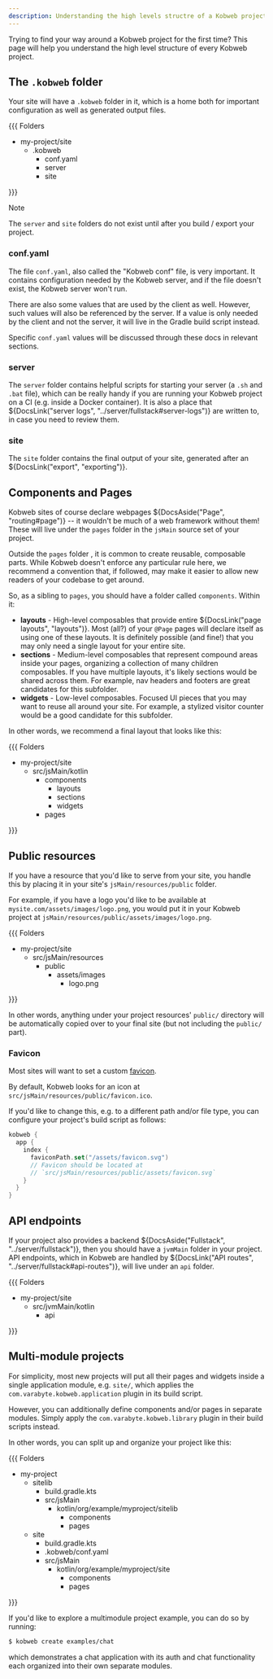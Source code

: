 ```yaml
---
description: Understanding the high levels structre of a Kobweb project.
---
```


Trying to find your way around a Kobweb project for the first time? This page will help you understand the high level
structure of every Kobweb project.

## The `.kobweb` folder

Your site will have a `.kobweb` folder in it, which is a home both for important configuration as well as generated
output files.

{{{ Folders

* my-project/site
  * .kobweb
    * conf.yaml
    * server
    * site

}}}

> [!NOTE]
> The `server` and `site` folders do not exist until after you build / export your project.

### conf.yaml

The file `conf.yaml`, also called the "Kobweb conf" file, is very important. It contains configuration needed by the
Kobweb server, and if the file doesn't exist, the Kobweb server won't run.

There are also some values that are used by the client as well. However, such values will also be referenced by the 
server. If a value is only needed by the client and not the server, it will live in the Gradle build script instead.

Specific `conf.yaml` values will be discussed through these docs in relevant sections.

### server

The `server` folder contains helpful scripts for starting your server (a `.sh` and `.bat` file), which can be really
handy if you are running your Kobweb project on a CI (e.g. inside a Docker container). It is also a place that
${DocsLink("server logs", "../server/fullstack#server-logs")} are written to, in case you need to review them.

### site

The `site` folder contains the final output of your site, generated after an ${DocsLink("export", "exporting")}.

## Components and Pages

Kobweb sites of course declare webpages ${DocsAside("Page", "routing#page")} -- it wouldn't be much of a web framework
without them! These will live under the `pages` folder in the `jsMain` source set of your project.

Outside the `pages` folder , it is common to create reusable, composable parts. While Kobweb doesn't enforce any
particular rule here, we recommend a convention that, if followed, may make it easier to allow new readers of your
codebase to get around.

So, as a sibling to `pages`, you should have a folder called `components`. Within it:

* **layouts** - High-level composables that provide entire ${DocsLink("page layouts", "layouts")}. Most (all?) of your
  `@Page` pages will declare itself as using one of these layouts. It is definitely possible (and fine!) that you may
  only need a single layout for your entire site.
* **sections** - Medium-level composables that represent compound areas inside your pages, organizing a collection of
  many children composables. If you have multiple layouts, it's likely sections would be shared across them. For
  example, nav headers and footers are great candidates for this subfolder.
* **widgets** - Low-level composables. Focused UI pieces that you may want to reuse all around your site. For example,
  a stylized visitor counter would be a good candidate for this subfolder.

In other words, we recommend a final layout that looks like this:

{{{ Folders

* my-project/site
  * src/jsMain/kotlin
    * components
      * layouts
      * sections
      * widgets
    * pages

}}}

## Public resources

If you have a resource that you'd like to serve from your site, you handle this by placing it in your site's
`jsMain/resources/public` folder.

For example, if you have a logo you'd like to be available at `mysite.com/assets/images/logo.png`, you would put it in
your Kobweb project at `jsMain/resources/public/assets/images/logo.png`.

{{{ Folders

* my-project/site
  * src/jsMain/resources
      * public
        * assets/images
          * logo.png

}}}

In other words, anything under your project resources' `public/` directory will be automatically copied over to your
final site (but not including the `public/` part).

### Favicon

Most sites will want to set a custom [favicon](https://developer.mozilla.org/en-US/docs/Glossary/Favicon).

By default, Kobweb looks for an icon at `src/jsMain/resources/public/favicon.ico`.

If you'd like to change this, e.g. to a different path and/or file type, you can configure your project's build script
as follows:

```kotlin 4 "site/build.gradle.kts"
kobweb {
  app {
    index {
      faviconPath.set("/assets/favicon.svg")
      // Favicon should be located at
      // `src/jsMain/resources/public/assets/favicon.svg`
    }
  }
}
```


## API endpoints

If your project also provides a backend ${DocsAside("Fullstack", "../server/fullstack")}, then you should have a
`jvmMain` folder in your project. API endpoints, which in Kobweb are handled by
${DocsLink("API routes", "../server/fullstack#api-routes")}, will live under an `api` folder. 

{{{ Folders

* my-project/site
  * src/jvmMain/kotlin
    * api

}}}

## Multi-module projects

For simplicity, most new projects will put all their pages and widgets inside a single application module, e.g.
`site/`, which applies the `com.varabyte.kobweb.application` plugin in its build script.

However, you can additionally define components and/or pages in separate modules. Simply apply the
`com.varabyte.kobweb.library` plugin in their build scripts instead.

In other words, you can split up and organize your project like this:

{{{ Folders

* my-project
  * sitelib
    * build.gradle.kts
    * src/jsMain
      * kotlin/org/example/myproject/sitelib
        * components
        * pages
  * site
    * build.gradle.kts
    * .kobweb/conf.yaml
    * src/jsMain
      * kotlin/org/example/myproject/site
        * components
        * pages

}}}

If you'd like to explore a multimodule project example, you can do so by running:

```bash
$ kobweb create examples/chat
```

which demonstrates a chat application with its auth and chat functionality each organized into their own separate
modules.
